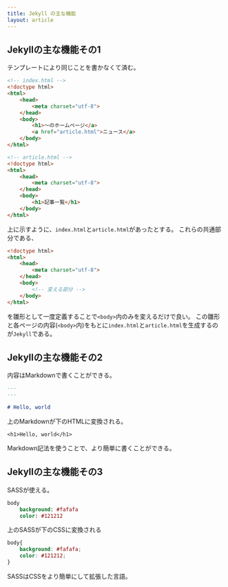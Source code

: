 ```yaml
---
title: Jekyll の主な機能
layout: article
---
```


## Jekyllの主な機能その1
テンプレートにより同じことを書かなくて済む。

```html
<!-- index.html -->
<!doctype html>
<html>
    <head>
        <meta charset="utf-8">
    </head>
    <body>
        <h1>〜のホームページ</a>
        <a href="article.html">ニュース</a>
    </body>
</html>
```

```html
<!-- article.html -->
<!doctype html>
<html>
    <head>
        <meta charset="utf-8">
    </head>
    <body>
        <h1>記事一覧</h1>
    </body>
</html>
```

上に示すように、`index.html`と`article.html`があったとする。
これらの共通部分である、

```html
<!doctype html>
<html>
    <head>
        <meta charset="utf-8">
    </head>
    <body>
        <!-- 変える部分 -->
    </body>
</html>
```

を雛形として一度定義することで`<body>`内のみを変えるだけで良い。
この雛形と各ページの内容(`<body>`内)をもとに`index.html`と`article.html`を生成するのが`Jekyll`である。

## Jekyllの主な機能その2
内容はMarkdownで書くことができる。

```markdown
---
---

# Hello, world
```

上のMarkdownが下のHTMLに変換される。

```
<h1>Hello, world</h1>
```

Markdown記法を使うことで、より簡単に書くことができる。

## Jekyllの主な機能その3
SASSが使える。

```sass
body
    background: #fafafa
    color: #121212
```

上のSASSが下のCSSに変換される

```css
body{
    background: #fafafa;
    color: #121212;
}
```

SASSはCSSをより簡単にして拡張した言語。